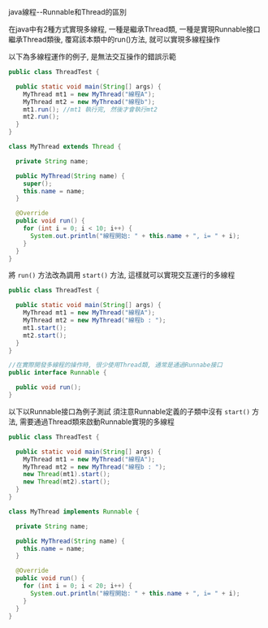 java線程--Runnable和Thread的區別

在java中有2種方式實現多線程, 一種是繼承Thread類, 一種是實現Runnable接口 繼承Thread類後, 覆寫該本類中的run()方法, 就可以實現多線程操作

以下為多線程運作的例子, 是無法交互操作的錯誤示範

```java
public class ThreadTest {

  public static void main(String[] args) {
    MyThread mt1 = new MyThread("線程A");
    MyThread mt2 = new MyThread("線程b");
    mt1.run(); //mt1 執行完, 然後才會執行mt2
    mt2.run();
  }
}

class MyThread extends Thread {

  private String name;

  public MyThread(String name) {
    super();
    this.name = name;
  }

  @Override
  public void run() {
    for (int i = 0; i < 10; i++) {
      System.out.println("線程開始: " + this.name + ", i= " + i);
    }
  }
}

```

將 `run()` 方法改為調用 `start()` 方法, 這樣就可以實現交互運行的多線程

```java
public class ThreadTest {

  public static void main(String[] args) {
    MyThread mt1 = new MyThread("線程A");
    MyThread mt2 = new MyThread("線程b : ");
    mt1.start();
    mt2.start();
  }
}

//在實際開發多線程的操作時, 很少使用Thread類, 通常是通過Runnabe接口
public interface Runnable {

  public void run();
}
```

以下以Runnable接口為例子測試 須注意Runnable定義的子類中沒有 `start()` 方法, 需要通過Thread類來啟動Runnable實現的多線程

```java
public class ThreadTest {

  public static void main(String[] args) {
    MyThread mt1 = new MyThread("線程A");
    MyThread mt2 = new MyThread("線程b : ");
    new Thread(mt1).start();
    new Thread(mt2).start();
  }
}

class MyThread implements Runnable {

  private String name;

  public MyThread(String name) {
    this.name = name;
  }

  @Override
  public void run() {
    for (int i = 0; i < 20; i++) {
      System.out.println("線程開始: " + this.name + ", i= " + i);
    }
  }
}
```